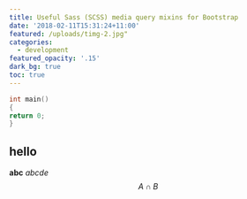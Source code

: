 ```yaml
---
title: Useful Sass (SCSS) media query mixins for Bootstrap
date: '2018-02-11T15:31:24+11:00'
featured: /uploads/timg-2.jpg"
categories:
  - development
featured_opacity: '.15'
dark_bg: true
toc: true
---
```



```c
int main()
{
return 0;
}
```

## hello
**abc**
*abcde*
$$A\cap B$$